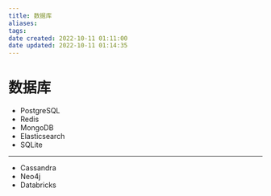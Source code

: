 ```yaml
---
title: 数据库
aliases: 
tags: 
date created: 2022-10-11 01:11:00
date updated: 2022-10-11 01:14:35
---
```


# 数据库

- PostgreSQL
- Redis
- MongoDB
- Elasticsearch
- SQLite
---
- Cassandra
- Neo4j
- Databricks
